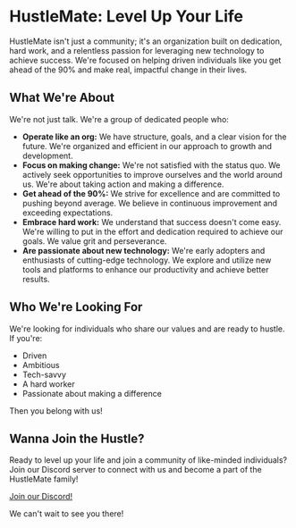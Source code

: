 # HustleMate: Level Up Your Life

HustleMate isn't just a community; it's an organization built on dedication, hard work, and a relentless passion for leveraging new technology to achieve success. We're focused on helping driven individuals like you get ahead of the 90% and make real, impactful change in their lives.

## What We're About

We're not just talk. We're a group of dedicated people who:

*   **Operate like an org:** We have structure, goals, and a clear vision for the future. We're organized and efficient in our approach to growth and development.
*   **Focus on making change:** We're not satisfied with the status quo. We actively seek opportunities to improve ourselves and the world around us. We're about taking action and making a difference.
*   **Get ahead of the 90%:** We strive for excellence and are committed to pushing beyond average. We believe in continuous improvement and exceeding expectations.
*   **Embrace hard work:** We understand that success doesn't come easy. We're willing to put in the effort and dedication required to achieve our goals. We value grit and perseverance.
*   **Are passionate about new technology:** We're early adopters and enthusiasts of cutting-edge technology. We explore and utilize new tools and platforms to enhance our productivity and achieve better results.

## Who We're Looking For

We're looking for individuals who share our values and are ready to hustle. If you're:

*   Driven
*   Ambitious
*   Tech-savvy
*   A hard worker
*   Passionate about making a difference

Then you belong with us!

## Wanna Join the Hustle?

Ready to level up your life and join a community of like-minded individuals? Join our Discord server to connect with us and become a part of the HustleMate family!

[Join our Discord!](https://discord.gg/q2XcHdmK)

We can't wait to see you there!
